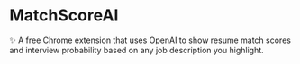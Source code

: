 # MatchScoreAI
✨ A free Chrome extension that uses OpenAI to show resume match scores and interview probability based on any job description you highlight.
